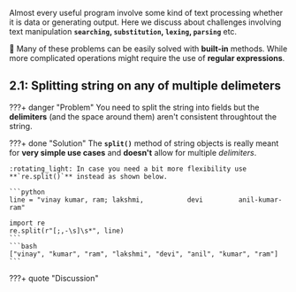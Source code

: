 
Almost every useful program involve some kind of text processing
whether it is data or generating output. 
Here we discuss about challenges involving text manipulation **`searching`, `substitution`,
`lexing`, `parsing`** etc.

:rotating_light: Many of these problems can be easily solved with **built-in** methods.
While more complicated operations might require the use of **regular expressions**.

## 2.1: Splitting string on any of multiple delimeters

???+ danger "Problem"
    You need to split the string into fields but the **delimiters**
    (and the space around them) aren't consistent throughtout the string.

???+ done "Solution"
    The **`split()`** method of string objects is really meant for **very simple use cases**
    and **doesn't** allow for multiple _delimiters_. 

    :rotating_light: In case you need a bit more flexibility use **`re.split()`** instead as shown below.

    ```python
    line = "vinay kumar, ram; lakshmi,           devi         anil-kumar-ram"

    import re
    re.split(r"[;,-\s]\s*", line)   
    ```
    ```bash
    ["vinay", "kumar", "ram", "lakshmi", "devi", "anil", "kumar", "ram"]
    ```

???+ quote "Discussion"
    

<!-- ######################################################################################################### -->
